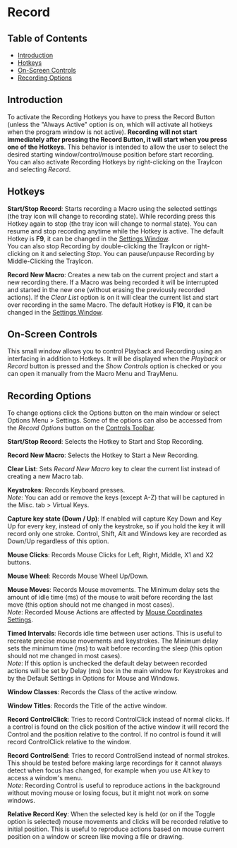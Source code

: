 ﻿# Record

## Table of Contents

* [Introduction](#introduction)
* [Hotkeys](#hotkeys)
* [On-Screen Controls](#on-screen-controls)
* [Recording Options](#recording-options)

## Introduction

To activate the Recording Hotkeys you have to press the Record Button (unless the "Always Active" option is on, which will activate all hotkeys when the program window is not active). **Recording will not start immediately after pressing the Record Button, it will start when you press one of the Hotkeys**. This behavior is intended to allow the user to select the desired starting window/control/mouse position before start recording.  
You can also activate Recording Hotkeys by right-clicking on the TrayIcon and selecting *Record*.

## Hotkeys

**Start/Stop Record**: Starts recording a Macro using the selected settings (the tray icon will change to recording state). While recording press this Hotkey again to stop (the tray icon will change to normal state). You can resume and stop recording anytime while the Hotkey is active. The default Hotkey is **F9**, it can be changed in the [Settings Window](#recording-options).  
You can also stop Recording by double-clicking the TrayIcon or right-clicking on it and selecting *Stop*. You can pause/unpause Recording by Middle-Clicking the TrayIcon.  

**Record New Macro**: Creates a new tab on the current project and start a new recording there. If a Macro was being recorded it will be interrupted and started in the new one (without erasing the previously recorded actions). If the *Clear List* option is on it will clear the current list and start over recording in the same Macro. The default Hotkey is **F10**, it can be changed in the [Settings Window](#recording-options).  

## On-Screen Controls

This small window allows you to control Playback and Recording using an interfacing in addition to Hotkeys. It will be displayed when the *Playback* or *Record* button is pressed and the *Show Controls* option is checked or you can open it manually from the Macro Menu and TrayMenu.

## Recording Options

To change options click the Options button on the main window or select Options Menu > Settings. Some of the options can also be accessed from the *Record Options* button on the [Controls Toolbar](#controls-toolbar).

**Start/Stop Record**: Selects the Hotkey to Start and Stop Recording.  

**Record New Macro**: Selects the Hotkey to Start a New Recording.  

**Clear List**: Sets *Record New Macro* key to clear the current list instead of creating a new Macro tab.  

**Keystrokes**: Records Keyboard presses.  
*Note*: You can add or remove the keys (except A-Z) that will be captured in the Misc. tab > Virtual Keys.  

**Capture key state (Down / Up)**: If enabled will capture Key Down and Key Up for every key, instead of only the keystroke, so if you hold the key it will record only one stroke. Control, Shift, Alt and Windows key are recorded as Down/Up regardless of this option.  

**Mouse Clicks**: Records Mouse Clicks for Left, Right, Middle, X1 and X2 buttons.  

**Mouse Wheel**: Records Mouse Wheel Up/Down.  

**Mouse Moves**: Records Mouse movements. The Minimum delay sets the amount of idle time (ms) of the mouse to wait before recording the last move (this option should not me changed in most cases).  
*Note*: Recorded Mouse Actions are affected by [Mouse Coordinates Settings](p7-Settings.html#defaults).  

**Timed Intervals**: Records idle time between user actions. This is useful to recreate precise mouse movements and keystrokes. The Minimum delay sets the minimum time (ms) to wait before recording the sleep (this option should not me changed in most cases).  
*Note*: If this option is unchecked the default delay between recorded actions will be set by Delay (ms) box in the main window for Keystrokes and by the Default Settings in Options for Mouse and Windows.  

**Window Classes**: Records the Class of the active window.  

**Window Titles**: Records the Title of the active window.  

**Record ControlClick**: Tries to record ControlClick instead of normal clicks. If a control is found on the click position of the active window it will record the Control and the position relative to the control. If no control is found it will record ControlClick relative to the window.  

**Record ControlSend**: Tries to record ControlSend instead of normal strokes. This should be tested before making large recordings for it cannot always detect when focus has changed, for example when you use Alt key to access a window's menu.   
*Note*: Recording Control is useful to reproduce actions in the background without moving mouse or losing focus, but it might not work on some windows.  

**Relative Record Key**: When the selected key is held (or on if the Toggle option is selected) mouse movements and clicks will be recorded relative to initial position. This is useful to reproduce actions based on mouse current position on a window or screen like moving a file or drawing.  
